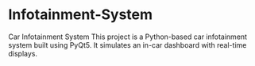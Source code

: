 # Infotainment-System
Car Infotainment System This project is a Python-based car infotainment system built using PyQt5. It simulates an in-car dashboard with real-time displays.
